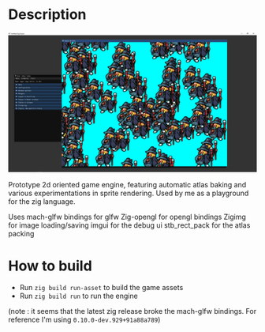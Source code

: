 # Description

![Screenshot](doc/screenshot.png)

Prototype 2d oriented game engine, featuring automatic atlas baking and various experimentations in sprite rendering.
Used by me as a playground for the zig language.

Uses mach-glfw bindings for glfw
Zig-opengl for opengl bindings
Zigimg for image loading/saving
imgui for the debug ui
stb_rect_pack for the atlas packing

# How to build

* Run `zig build run-asset` to build the game assets
* Run `zig build run` to run the engine

(note : it seems that the latest zig release broke the mach-glfw bindings. For reference I'm using `0.10.0-dev.929+91a88a789`)
